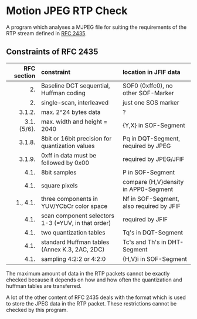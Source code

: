 # Motion JPEG RTP Check

A program which analyses a MJPEG file for suiting the requirements of the RTP stream defined in [RFC 2435](https://tools.ietf.org/html/rfc2435).

## Constraints of RFC 2435

| RFC section | constraint                                         | location in JFIF data                    |
|------------:|:---------------------------------------------------|:-----------------------------------------|
|          2. | Baseline DCT sequential,  Huffman coding           | SOF0 (0xffc0), no other SOF-Marker       |
|          2. | single-scan, interleaved                           | just one SOS marker                      |
|      3.1.2. | max. 2^24 bytes data                               | ?                                        |
|  3.1.{5/6}. | max. width and height = 2040                       | {Y,X} in SOF-Segment                     |
|      3.1.8. | 8bit or 16bit precision for quantization values    | Pq in DQT-Segment, required by JPEG      |
|      3.1.9. | 0xff in data must be followed by 0x00              | required by JPEG/JFIF                    |
|        4.1. | 8bit samples                                       | P in SOF-Segment                         |
|        4.1. | square pixels                                      | compare {H,V}density in APP0-Segment     |
|    1., 4.1. | three components in YUV/YCbCr color space          | Nf in SOF-Segment, also required by JFIF |
|        4.1. | scan component selectors 1-3 (=YUV, in that order) | required by JFIF                         |
|        4.1. | two quantization tables                            | Tq's in DQT-Segment                      |
|        4.1. | standard Huffman tables (Annex K.3, 2AC, 2DC)      | Tc's and Th's in DHT-Segment             |
|        4.1. | sampling 4:2:2 or 4:2:0                            | {H,V}i in SOF-Segment                    |


The maximum amount of data in the RTP packets cannot be exactly checked because it depends on how and how often the quantization and huffman tables are transferred.

A lot of the other content of RFC 2435 deals with the format which is used to store the JPEG data in the RTP packet.
These restrictions cannot be checked by this program.

